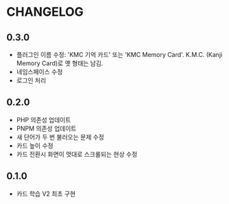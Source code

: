 # CHANGELOG

## 0.3.0

- 플러그인 이름 수정: 'KMC 기억 카드' 또는 'KMC Memory Card'. K.M.C. (Kanji Memory Card)로 옛 형태는 남김.
- 네임스페이스 수정
- 로그인 처리

## 0.2.0

- PHP 의존성 업데이트
- PNPM 의존성 업데이트
- 새 단어가 두 번 불러오는 문제 수정
- 카드 높이 수정
- 카드 전환시 화면이 멋대로 스크롤되는 현상 수정 

## 0.1.0

- 카드 학습 V2 최초 구현
